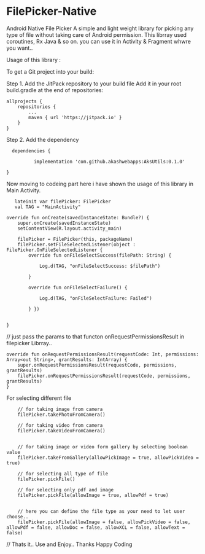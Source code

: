 # FilePicker-Native
Android Native File Picker
A simple and light weight library for picking any type of file without taking care of Android permission. 
This librray used coroutines, Rx Java & so on. you can use it in Activity & Fragment whwre you want..

Usage of this library :

To get a Git project into your build:

Step 1. Add the JitPack repository to your build file
Add it in your root build.gradle at the end of repositories:

	allprojects {
		repositories {
			...
			maven { url 'https://jitpack.io' }
		}
	}


Step 2. Add the dependency

      dependencies {
	       
              implementation 'com.github.akashwebapps:AksUtils:0.1.0'

	}

Now moving to codeing part here i have shown the usage of this library in Main Activity.

       lateinit var filePicker: FilePicker
       val TAG = "MainActivity"

    override fun onCreate(savedInstanceState: Bundle?) {
        super.onCreate(savedInstanceState)
        setContentView(R.layout.activity_main)

        filePicker = FilePicker(this, packageName)
        filePicker.setFileSelectedListener(object : FilePicker.OnFileSelectedListener {
            override fun onFileSelectSuccess(filePath: String) {

                Log.d(TAG, "onFileSelectSuccess: $filePath")

            }

            override fun onFileSelectFailure() {

                Log.d(TAG, "onFileSelectFailure: Failed")

            } })


    }



// just pass the params to that functon onRequestPermissionsResult in filepicker Librray..



    override fun onRequestPermissionsResult(requestCode: Int, permissions: Array<out String>, grantResults: IntArray) {
        super.onRequestPermissionsResult(requestCode, permissions, grantResults)
        filePicker.onRequestPermissionsResult(requestCode, permissions, grantResults)
    }




For selecting different file 

        // for taking image from camera
        filePicker.takePhotoFromCamera()

        // for taking video from camera
        filePicker.takeVideoFromCamera()


        // for taking image or video form gallery by selecting boolean value
        filePicker.takeFromGallery(allowPickImage = true, allowPickVideo = true)

        // for selecting all type of file
        filePicker.pickFile()

        // for selecting only pdf and image
        filePicker.pickFile(allowImage = true, allowPdf = true)


        // here you can define the file type as your need to let user choose..
        filePicker.pickFile(allowImage = false, allowPickVideo = false, allowPdf = false, allowDoc = false, allowXCL = false, allowText = false)



// Thats it.. Use and Enjoy.. Thanks
Happy Coding

